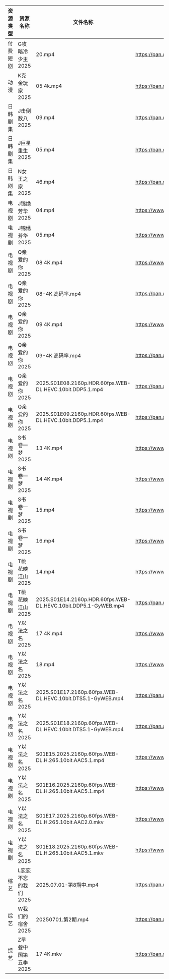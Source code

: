 | 资源类型 | 资源名称         | 文件名称                                                           | 分享链接                                 | 更新时间                |
| ---- | ------------ | -------------------------------------------------------------- | ------------------------------------ | ------------------- |
| 付费短剧 | G攻略冷少主2025   | 20.mp4                                                         | https://pan.quark.cn/s/1914edeeaf5d  | 2025-07-01 16:22:16 |
| 动漫   | K克金玩家2025    | 05 4k.mp4                                                      | https://pan.quark.cn/s/746f246d3892  | 2025-07-01 16:26:14 |
| 日韩剧集 | J击倒数八2025    | 09.mp4                                                         | https://pan.quark.cn/s/98fc5313c702  | 2025-07-01 21:24:41 |
| 日韩剧集 | J巨星重生2025    | 05.mp4                                                         | https://pan.quark.cn/s/7c0af2ff15ea  | 2025-07-01 16:25:04 |
| 日韩剧集 | N女王之家2025    | 46.mp4                                                         | https://pan.quark.cn/s/a85463f38f49  | 2025-07-01 16:29:29 |
| 电视剧  | J锦绣芳华2025    | 04.mp4                                                         | https://www.alipan.com/s/qHQkseRBx2r | 2025-07-01 20:03:31 |
| 电视剧  | J锦绣芳华2025    | 05.mp4                                                         | https://www.alipan.com/s/qHQkseRBx2r | 2025-07-01 20:03:31 |
| 电视剧  | Q亲爱的你2025    | 08 4K.mp4                                                      | https://www.alipan.com/s/MprfDaHXNYu | 2025-07-01 18:03:35 |
| 电视剧  | Q亲爱的你2025    | 08-4K.高码率.mp4                                                  | https://pan.quark.cn/s/1daa10912099  | 2025-07-01 16:30:40 |
| 电视剧  | Q亲爱的你2025    | 09 4K.mp4                                                      | https://www.alipan.com/s/MprfDaHXNYu | 2025-07-01 18:03:34 |
| 电视剧  | Q亲爱的你2025    | 09-4K.高码率.mp4                                                  | https://pan.quark.cn/s/1daa10912099  | 2025-07-01 16:30:50 |
| 电视剧  | Q亲爱的你2025    | 2025.S01E08.2160p.HDR.60fps.WEB-DL.HEVC.10bit.DDP5.1.mp4       | https://pan.quark.cn/s/1daa10912099  | 2025-07-01 16:30:55 |
| 电视剧  | Q亲爱的你2025    | 2025.S01E09.2160p.HDR.60fps.WEB-DL.HEVC.10bit.DDP5.1.mp4       | https://pan.quark.cn/s/1daa10912099  | 2025-07-01 16:30:59 |
| 电视剧  | S书卷一梦2025    | 13 4K.mp4                                                      | https://www.alipan.com/s/esC547vA1MK | 2025-07-01 21:00:25 |
| 电视剧  | S书卷一梦2025    | 14 4K.mp4                                                      | https://www.alipan.com/s/esC547vA1MK | 2025-07-01 21:00:25 |
| 电视剧  | S书卷一梦2025    | 15.mp4                                                         | https://www.alipan.com/s/esC547vA1MK | 2025-07-01 21:00:24 |
| 电视剧  | S书卷一梦2025    | 16.mp4                                                         | https://www.alipan.com/s/esC547vA1MK | 2025-07-01 21:00:24 |
| 电视剧  | T桃花映江山2025   | 14.mp4                                                         | https://www.alipan.com/s/2b6AjmS7RVi | 2025-07-01 20:03:43 |
| 电视剧  | T桃花映江山2025   | 2025.S01E14.2160p.HDR.60fps.WEB-DL.HEVC.10bit.DDP5.1-GyWEB.mp4 | https://pan.quark.cn/s/830231ff68a2  | 2025-07-01 21:34:19 |
| 电视剧  | Y以法之名2025    | 17 4K.mp4                                                      | https://www.alipan.com/s/pQdH7sxTrRw | 2025-07-01 20:03:50 |
| 电视剧  | Y以法之名2025    | 18.mp4                                                         | https://www.alipan.com/s/pQdH7sxTrRw | 2025-07-01 20:03:50 |
| 电视剧  | Y以法之名2025    | 2025.S01E17.2160p.60fps.WEB-DL.HEVC.10bit.DTS5.1-GyWEB.mp4     | https://pan.quark.cn/s/1d7c3292150b  | 2025-07-01 21:37:48 |
| 电视剧  | Y以法之名2025    | 2025.S01E18.2160p.60fps.WEB-DL.HEVC.10bit.DTS5.1-GyWEB.mp4     | https://pan.quark.cn/s/1d7c3292150b  | 2025-07-01 21:37:51 |
| 电视剧  | Y以法之名2025    | S01E15.2025.2160p.60fps.WEB-DL.H.265.10bit.AAC5.1.mp4          | https://www.alipan.com/s/pQdH7sxTrRw | 2025-07-01 20:03:49 |
| 电视剧  | Y以法之名2025    | S01E16.2025.2160p.60fps.WEB-DL.H.265.10bit.AAC5.1.mp4          | https://www.alipan.com/s/pQdH7sxTrRw | 2025-07-01 20:03:49 |
| 电视剧  | Y以法之名2025    | S01E17.2025.2160p.60fps.WEB-DL.H.265.10bit.AAC2.0.mkv          | https://www.alipan.com/s/pQdH7sxTrRw | 2025-07-01 20:03:48 |
| 电视剧  | Y以法之名2025    | S01E18.2025.2160p.60fps.WEB-DL.H.265.10bit.AAC5.1.mkv          | https://www.alipan.com/s/pQdH7sxTrRw | 2025-07-01 21:03:49 |
| 综艺   | L恋恋不忘的我们2025 | 2025.07.01-第8期中.mp4                                            | https://pan.quark.cn/s/d6117c189f5a  | 2025-07-01 21:41:36 |
| 综艺   | W我们的宿舍2025   | 20250701.第2期.mp4                                               | https://pan.quark.cn/s/f9a388d84b7d  | 2025-07-01 16:42:54 |
| 综艺   | Z早餐中国第五季2025 | 17 4K.mkv                                                      | https://pan.quark.cn/s/8bf6a96b483b  | 2025-07-01 16:39:09 |
